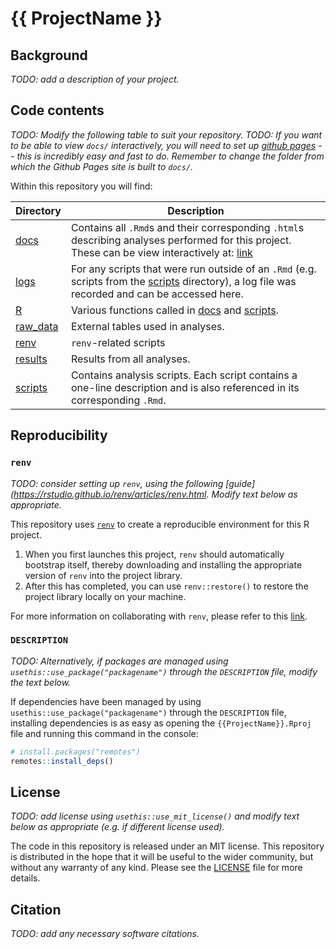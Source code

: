 
<!-- README.md is generated from README.Rmd. Please edit that file -->
<!-- badges: start -->
<!-- badges: end -->
# {{ ProjectName }}

## Background

<!-- Add a description of your project. -->
*TODO: add a description of your project.*

## Code contents

*TODO: Modify the following table to suit your repository.* *TODO: If you want to be able to view `docs/` interactively, you will need to set up [github pages](https://pages.github.com/) -- this is incredibly easy and fast to do. Remember to change the folder from which the Github Pages site is built to `docs/`.*

Within this repository you will find:

<table>
<colgroup>
<col width="11%" />
<col width="88%" />
</colgroup>
<thead>
<tr class="header">
<th>Directory</th>
<th>Description</th>
</tr>
</thead>
<tbody>
<tr class="odd">
<td><a href="docs" class="uri">docs</a></td>
<td>Contains all <code>.Rmd</code>s and their corresponding <code>.html</code>s describing analyses performed for this project. These can be view interactively at: <a href="#TODO">link</a></td>
</tr>
<tr class="even">
<td><a href="logs" class="uri">logs</a></td>
<td>For any scripts that were run outside of an <code>.Rmd</code> (e.g. scripts from the <a href="scripts" class="uri">scripts</a> directory), a log file was recorded and can be accessed here.</td>
</tr>
<tr class="odd">
<td><a href="R" class="uri">R</a></td>
<td>Various functions called in <a href="docs" class="uri">docs</a> and <a href="scripts" class="uri">scripts</a>.</td>
</tr>
<tr class="even">
<td><a href="raw_data" class="uri">raw_data</a></td>
<td>External tables used in analyses.</td>
</tr>
<tr class="odd">
<td><a href="renv" class="uri">renv</a></td>
<td><code>renv</code>-related scripts</td>
</tr>
<tr class="even">
<td><a href="results" class="uri">results</a></td>
<td>Results from all analyses.</td>
</tr>
<tr class="odd">
<td><a href="scripts" class="uri">scripts</a></td>
<td>Contains analysis scripts. Each script contains a one-line description and is also referenced in its corresponding <code>.Rmd</code>.</td>
</tr>
</tbody>
</table>

## Reproducibility

<!-- Modify selection below depending on how package dependencies have been managed. -->
### `renv`

<!-- Consider using renv for reproducibility. Delete this section if you will not be doing this. -->
*TODO: consider setting up `renv`, using the following \[guide\](<https://rstudio.github.io/renv/articles/renv.html>. Modify text below as appropriate.*

This repository uses [`renv`](https://rstudio.github.io/renv/index.html) to create a reproducible environment for this R project.

1.  When you first launches this project, `renv` should automatically bootstrap itself, thereby downloading and installing the appropriate version of `renv` into the project library.
2.  After this has completed, you can use `renv::restore()` to restore the project library locally on your machine.

For more information on collaborating with `renv`, please refer to this [link](https://rstudio.github.io/renv/articles/collaborating.html).

### `DESCRIPTION`

<!-- Consider using renv for reproducibility. Delete this section if you will not be doing this. -->
*TODO: Alternatively, if packages are managed using `usethis::use_package("packagename")` through the `DESCRIPTION` file, modify the text below.*

If dependencies have been managed by using `usethis::use_package("packagename")` through the `DESCRIPTION` file, installing dependencies is as easy as opening the `{{ProjectName}}.Rproj` file and running this command in the console:

``` r
# install.packages("remotes")
remotes::install_deps()
```

## License

<!-- For analyses, an MIT license can be added to the project using usethis::use_mit_license(). -->
<!-- If you don't end up using an MIT license, edit below. -->
*TODO: add license using `usethis::use_mit_license()` and modify text below as appropriate (e.g. if different license used).*

The code in this repository is released under an MIT license. This repository is distributed in the hope that it will be useful to the wider community, but without any warranty of any kind. Please see the [LICENSE](LICENSE) file for more details.

## Citation

<!-- Add any necessary software citations -->
*TODO: add any necessary software citations.*
